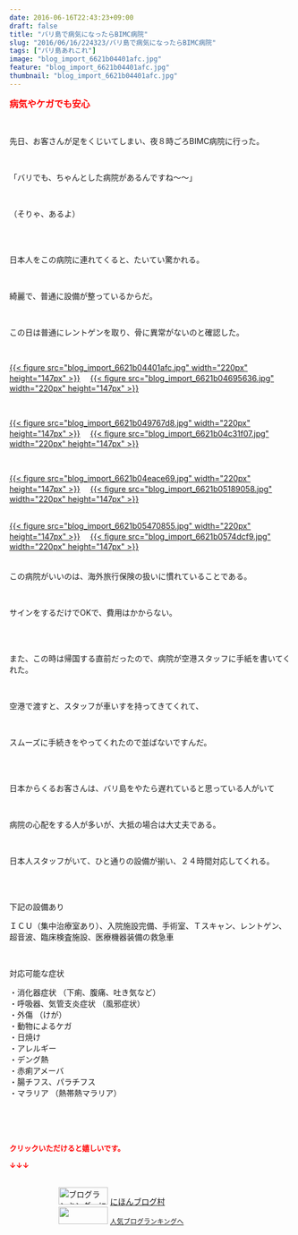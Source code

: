 ```yaml
---
date: 2016-06-16T22:43:23+09:00
draft: false
title: "バリ島で病気になったらBIMC病院"
slug: "2016/06/16/224323/バリ島で病気になったらBIMC病院"
tags: ["バリ島あれこれ"]
image: "blog_import_6621b04401afc.jpg"
feature: "blog_import_6621b04401afc.jpg"
thumbnail: "blog_import_6621b04401afc.jpg"
---
```

<p><font color="#ff0000" size="3"><strong>病気やケガでも安心</strong></font></p><br/><p>先日、お客さんが足をくじいてしまい、夜８時ごろBIMC病院に行った。</p><br/><p>「バリでも、ちゃんとした病院があるんですね～～」</p><br/><p>（そりゃ、あるよ）</p><br/><br/><p>日本人をこの病院に連れてくると、たいてい驚かれる。</p><br/><p>綺麗で、普通に設備が整っているからだ。</p><br/><p>この日は普通にレントゲンを取り、骨に異常がないのと確認した。</p><br/><p><a href="blog_import_6621b0453bccf.jpg">{{< figure src="blog_import_6621b04401afc.jpg" width="220px" height="147px" >}}</a> 　<a href="blog_import_6621b047d3e2a.jpg">{{< figure src="blog_import_6621b04695636.jpg" width="220px" height="147px" >}}</a> </p><br/><p><a href="blog_import_6621b04ae56c6.jpg">{{< figure src="blog_import_6621b049767d8.jpg" width="220px" height="147px" >}}</a> 　<a href="blog_import_6621b04d6965b.jpg">{{< figure src="blog_import_6621b04c31f07.jpg" width="220px" height="147px" >}}</a> </p><br/><p><a href="blog_import_6621b050170f6.jpg">{{< figure src="blog_import_6621b04eace69.jpg" width="220px" height="147px" >}}</a> 　<a href="blog_import_6621b052d03c9.jpg">{{< figure src="blog_import_6621b05189058.jpg" width="220px" height="147px" >}}</a> </p><p><br/><a href="blog_import_6621b055ae583.jpg">{{< figure src="blog_import_6621b05470855.jpg" width="220px" height="147px" >}}</a> 　<a href="blog_import_6621b0588305c.jpg">{{< figure src="blog_import_6621b0574dcf9.jpg" width="220px" height="147px" >}}</a> <br/><br/><br/>この病院がいいのは、海外旅行保険の扱いに慣れていることである。</p><br/><p>サインをするだけでOKで、費用はかからない。</p><br/><br/><p>また、この時は帰国する直前だったので、病院が空港スタッフに手紙を書いてくれた。</p><br/><p>空港で渡すと、スタッフが車いすを持ってきてくれて、</p><br/><p>スムーズに手続きをやってくれたので並ばないですんだ。</p><br/><br/><p>日本からくるお客さんは、バリ島をやたら遅れていると思っている人がいて</p><br/><p>病院の心配をする人が多いが、大抵の場合は大丈夫である。</p><br/><p>日本人スタッフがいて、ひと通りの設備が揃い、２４時間対応してくれる。</p><br/><br/><p>下記の設備あり</p><p>ＩＣＵ（集中治療室あり）、入院施設完備、手術室、Ｔスキャン、レントゲン、<br/>超音波、臨床検査施設、医療機器装備の救急車</p><br/><p>対応可能な症状</p><p>・消化器症状 （下痢、腹痛、吐き気など） <br/>・呼吸器、気管支炎症状 （風邪症状） <br/>・外傷 （けが） <br/>・動物によるケガ <br/>・日焼け <br/>・アレルギー <br/>・デング熱 <br/>・赤痢アメーバ <br/>・腸チフス、パラチフス <br/>・マラリア （熱帯熱マラリア）</p><br/><br/><br/><p><font color="#ff0000" size="2"><strong>クリックいただけると嬉しいです。<br/></strong></font></p><p><font color="#ff0000" size="2"><strong>↓↓↓</strong></font></p><p><br/><a href="ranking.html" target="_blank"><img border="0" alt="ブログランキング・にほんブログ村へ" src="data:image/svg+xml;charset=utf-8,%3Csvg%20xmlns%3D%22http%3A%2F%2Fwww.w3.org%2F2000%2Fsvg%22%20title%3D%22Placeholder%20for%20Images%22%20role%3D%22presentation%22%20viewBox%3D%220%200%2088%2031%22%20%2F%3E" width="88" height="31" data-src="https://img-proxy.blog-video.jp/images?url=http%3A%2F%2Fwww.blogmura.com%2Fimg%2Fwww88_31.gif" style="aspect-ratio: auto 88 / 31;"/><noscript><img border="0" alt="ブログランキング・にほんブログ村へ" src="https://img-proxy.blog-video.jp/images?url=http%3A%2F%2Fwww.blogmura.com%2Fimg%2Fwww88_31.gif" width="88" height="31"></noscript></a> <a href="ranking.html" target="_blank">にほんブログ村</a> <br/><a title="人気ブログランキングへ" href="link.php?1804582"><img border="0" src="data:image/svg+xml;charset=utf-8,%3Csvg%20xmlns%3D%22http%3A%2F%2Fwww.w3.org%2F2000%2Fsvg%22%20title%3D%22Placeholder%20for%20Images%22%20role%3D%22presentation%22%20viewBox%3D%220%200%2088%2031%22%20%2F%3E" width="88" height="31" data-src="https://blog.with2.net/img/banner/banner_22.gif" style="aspect-ratio: auto 88 / 31;"/><noscript><img border="0" src="https://blog.with2.net/img/banner/banner_22.gif" width="88" height="31"></noscript></a> <a style="FONT-SIZE: 12px" href="link.php?1804582">人気ブログランキングへ</a> </p>

